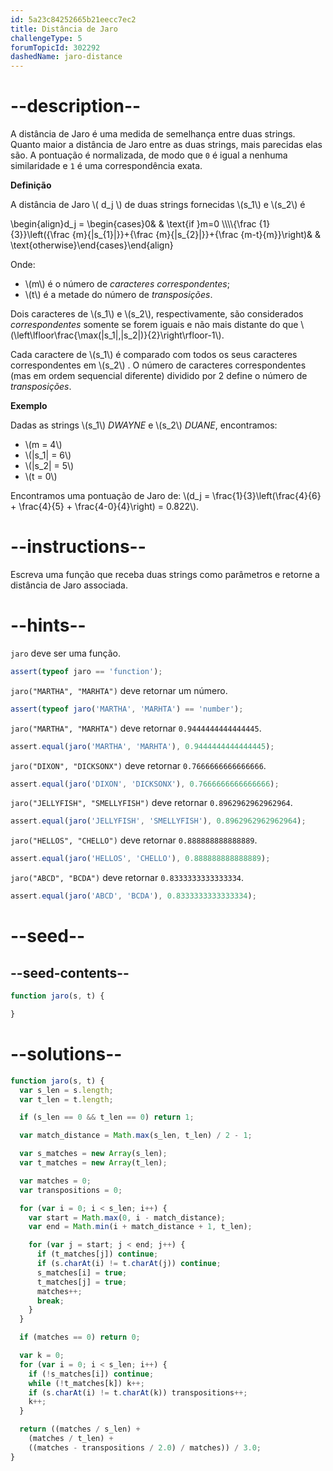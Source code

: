 ```yaml
---
id: 5a23c84252665b21eecc7ec2
title: Distância de Jaro
challengeType: 5
forumTopicId: 302292
dashedName: jaro-distance
---
```


# --description--

A distância de Jaro é uma medida de semelhança entre duas strings. Quanto maior a distância de Jaro entre as duas strings, mais parecidas elas são. A pontuação é normalizada, de modo que `0` é igual a nenhuma similaridade e `1` é uma correspondência exata.

**Definição**

A distância de Jaro \\( d_j \\) de duas strings fornecidas \\(s_1\\) e \\(s_2\\) é

\\begin{align}d_j = \\begin{cases}0& & \\text{if }m=0 \\\\\\\\{\\frac {1}{3}}\\left({\\frac {m}{|s\_{1}|}}+{\\frac {m}{|s\_{2}|}}+{\\frac {m-t}{m}}\\right)& & \\text{otherwise}\\end{cases}\\end{align}

Onde:

<ul>
  <li>\(m\) é o número de <i>caracteres correspondentes</i>;</li>
  <li> \(t\) é a metade do número de <i>transposições</i>.</li>
</ul>

Dois caracteres de \\(s_1\\) e \\(s_2\\), respectivamente, são considerados *correspondentes* somente se forem iguais e não mais distante do que \\(\\left\\lfloor\\frac{\\max(|s_1|,|s_2|)}{2}\\right\\rfloor-1\\).

Cada caractere de \\(s_1\\) é comparado com todos os seus caracteres correspondentes em \\(s_2\\) . O número de caracteres correspondentes (mas em ordem sequencial diferente) dividido por 2 define o número de *transposições*.

**Exemplo**

Dadas as strings \\(s_1\\) *DWAYNE* e \\(s_2\\) *DUANE*, encontramos:

<ul>
  <li>\(m = 4\)</li>
  <li>\(|s_1| = 6\)</li>
  <li>\(|s_2| = 5\)</li>
  <li>\(t = 0\)</li>
</ul>

Encontramos uma pontuação de Jaro de: \\(d_j = \\frac{1}{3}\\left(\\frac{4}{6} + \\frac{4}{5} + \\frac{4-0}{4}\\right) = 0.822\\).

# --instructions--

Escreva uma função que receba duas strings como parâmetros e retorne a distância de Jaro associada.

# --hints--

`jaro` deve ser uma função.

```js
assert(typeof jaro == 'function');
```

`jaro("MARTHA", "MARHTA")` deve retornar um número.

```js
assert(typeof jaro('MARTHA', 'MARHTA') == 'number');
```

`jaro("MARTHA", "MARHTA")` deve retornar `0.9444444444444445`.

```js
assert.equal(jaro('MARTHA', 'MARHTA'), 0.9444444444444445);
```

`jaro("DIXON", "DICKSONX")` deve retornar `0.7666666666666666`.

```js
assert.equal(jaro('DIXON', 'DICKSONX'), 0.7666666666666666);
```

`jaro("JELLYFISH", "SMELLYFISH")` deve retornar `0.8962962962962964`.

```js
assert.equal(jaro('JELLYFISH', 'SMELLYFISH'), 0.8962962962962964);
```

`jaro("HELLOS", "CHELLO")` deve retornar `0.888888888888889`.

```js
assert.equal(jaro('HELLOS', 'CHELLO'), 0.888888888888889);
```

`jaro("ABCD", "BCDA")` deve retornar `0.8333333333333334`.

```js
assert.equal(jaro('ABCD', 'BCDA'), 0.8333333333333334);
```

# --seed--

## --seed-contents--

```js
function jaro(s, t) {

}
```

# --solutions--

```js
function jaro(s, t) {
  var s_len = s.length;
  var t_len = t.length;

  if (s_len == 0 && t_len == 0) return 1;

  var match_distance = Math.max(s_len, t_len) / 2 - 1;

  var s_matches = new Array(s_len);
  var t_matches = new Array(t_len);

  var matches = 0;
  var transpositions = 0;

  for (var i = 0; i < s_len; i++) {
    var start = Math.max(0, i - match_distance);
    var end = Math.min(i + match_distance + 1, t_len);

    for (var j = start; j < end; j++) {
      if (t_matches[j]) continue;
      if (s.charAt(i) != t.charAt(j)) continue;
      s_matches[i] = true;
      t_matches[j] = true;
      matches++;
      break;
    }
  }

  if (matches == 0) return 0;

  var k = 0;
  for (var i = 0; i < s_len; i++) {
    if (!s_matches[i]) continue;
    while (!t_matches[k]) k++;
    if (s.charAt(i) != t.charAt(k)) transpositions++;
    k++;
  }

  return ((matches / s_len) +
    (matches / t_len) +
    ((matches - transpositions / 2.0) / matches)) / 3.0;
}
```
